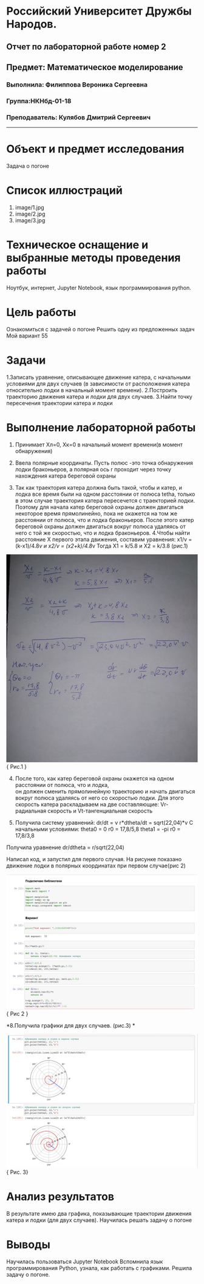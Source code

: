 # Российский Университет Дружбы Народов.

## Отчет по лабораторной работе номер 2

## Предмет: Математическое моделирование

### Выполнила: Филиппова Вероника Сергеевна

### Группа:НКНбд-01-18

### Преподаватель: Кулябов Дмитрий Сергеевич

------------------------------------------------------------------------

# **Объект и предмет исследования**

Задача о погоне

# Cписок иллюстраций

1. image/1.jpg
2. image/2.jpg
3. image/3.jpg

# Техническое оснащение и выбранные методы проведения работы

Ноутбук, интернет, Jupyter Notebook, язык программирования python.

# Цель работы

Ознакомиться с задачей о погоне Решить одну из предложенных задач 
Мой вариант 55

# Задачи

1.Записать уравнение, описывающее движение катера, с начальными
условиями для двух случаев (в зависимости от расположения катера
относительно лодки в начальный момент времени). 2.Построить траекторию
движения катера и лодки для двух случаев. 3.Найти точку пересечения
траектории катера и лодки

# Выполнение лабораторной работы

1.  Принимает Хл=0, Хк=0 в начальный момент времени(в момент
    обнаружения)

2.  Ввела полярные координаты. Пусть полюс -это точка обнаружения лодки
    браконьеров, а полярная ось r проходит через точку нахождения катера
    береговой охраны

3.  Так как траектория катера должна быть такой, чтобы и катер, и лодка
    все время были на одном расстоянии от полюса tetha, только в этом
    случае траектория катера пересечется с траекторией лодки. Поэтому
    для начала катер береговой охраны должен двигаться некоторое время
    прямолинейно, пока не окажется на том же расстоянии от полюса, что и
    лодка браконьеров. После этого катер береговой охраны должен
    двигаться вокруг полюса удаляясь от него с той же скоростью, что и
    лодка браконьеров. 4.Чтобы найти расстояние X первого этапа
    движения, составим уравнения: x1/v = (k-x1)/4.8*v и x2/v =
    (x2+k)/4.8*v Тогда X1 = k/5.8 и X2 = k/3.8 (рис.1)

  ![Рис.1](https://github.com/vsfilippova/lab02MathMod/blob/main/image/1.jpg){ Рис.1 }

4.  После того, как катер береговой охраны окажется на одном расстоянии
    от полюса, что и лодка,\
    он должен сменить прямолинейную траекторию и начать двигаться вокруг
    полюса удаляясь от него со скоростью лодки. Для этого скорость
    катера раскладываем на две составляющие: Vr-радиальная скорость и
    Vt-тангенциальная скорость

5.  Получила систему уравнений: dr/dt = v r*dtheta/dt = sqrt(22,04)*v С
    начальными условиями: theta0 = 0 r0 = 17,8/5,8 theta1 = -pi r0 =
    17,8/3,8

Получила уравнение dr/dtheta = r/sqrt(22,04)

Написал код, и запустил для первого случая. На рисунке показано движение лодки в полярных 
координатах при первом случае(рис 2)

![Рисунок 2](https://github.com/vsfilippova/lab02MathMod/blob/main/image/2.jpg){ Рис 2 }



*8.Получила графики для двух случаев. (рис.3) *

![Рис.3](https://github.com/vsfilippova/lab02MathMod/blob/main/image/3.jpg){ Рис. 3}


# **Анализ результатов**

В результате имею два графика, показывающие траектории движения катера и
лодки (для двух случаев). Научилась решать задачу о погоне

# **Выводы**


Научилась пользоваться Jupyter Notebook Вспомнила язык программирования
Python, узнала, как работать с графиками. Решила задачу о погоне.
